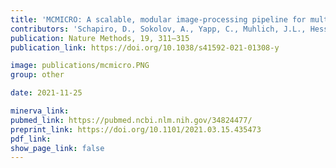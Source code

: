 ```yaml
---
title: 'MCMICRO: A scalable, modular image-processing pipeline for multiplexed tissue imaging.'
contributors: 'Schapiro, D., Sokolov, A., Yapp, C., Muhlich, J.L., Hess, J., Lin, J-R., Chen, Y-A., Nariya, M.K., ... Sorger, P.K. (2021)'
publication: Nature Methods, 19, 311–315
publication_link: https://doi.org/10.1038/s41592-021-01308-y

image: publications/mcmicro.PNG
group: other

date: 2021-11-25

minerva_link:
pubmed_link: https://pubmed.ncbi.nlm.nih.gov/34824477/
preprint_link: https://doi.org/10.1101/2021.03.15.435473
pdf_link:
show_page_link: false
---
```

